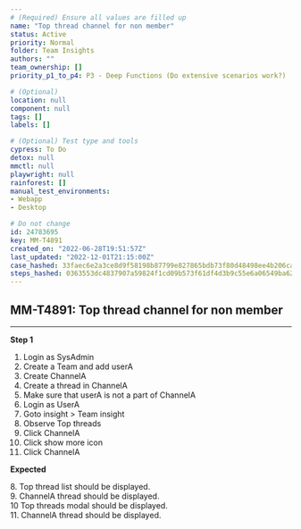 ```yaml
---
# (Required) Ensure all values are filled up
name: "Top thread channel for non member"
status: Active
priority: Normal
folder: Team Insights
authors: ""
team_ownership: []
priority_p1_to_p4: P3 - Deep Functions (Do extensive scenarios work?)

# (Optional)
location: null
component: null
tags: []
labels: []

# (Optional) Test type and tools
cypress: To Do
detox: null
mmctl: null
playwright: null
rainforest: []
manual_test_environments: 
- Webapp
- Desktop

# Do not change
id: 24783695
key: MM-T4891
created_on: "2022-06-28T19:51:57Z"
last_updated: "2022-12-01T21:15:00Z"
case_hashed: 33faec6e2a3ce8d9f58198b87799e827865bdb73f80d48498ee4b206ca9431cd1cdcdf711ceff64b9440a3f273426c83
steps_hashed: 0363553dc4837907a59824f1cd09b573f61df4d3b9c55e6a06549ba6256d41c9b98481789dda17c21d0255e404dd3e18
---
```


<!-- (Auto-generated) Based on frontmatter's "key" and "name" -->

## MM-T4891: Top thread channel for non member

---

**Step 1**

1. Login as SysAdmin
2. Create a Team and add userA
3. Create ChannelA
4. Create a thread in ChannelA
5. Make sure that userA is not a part of ChannelA
6. Login as UserA
7. Goto insight > Team insight 
8. Observe Top threads
9. Click ChannelA
10. Click show more icon
11. Click ChannelA

**Expected**

8\. Top thread list should be displayed.\
9\. ChannelA thread should be displayed.\
10 Top threads modal should be displayed.\
11\. ChannelA thread should be displayed.
